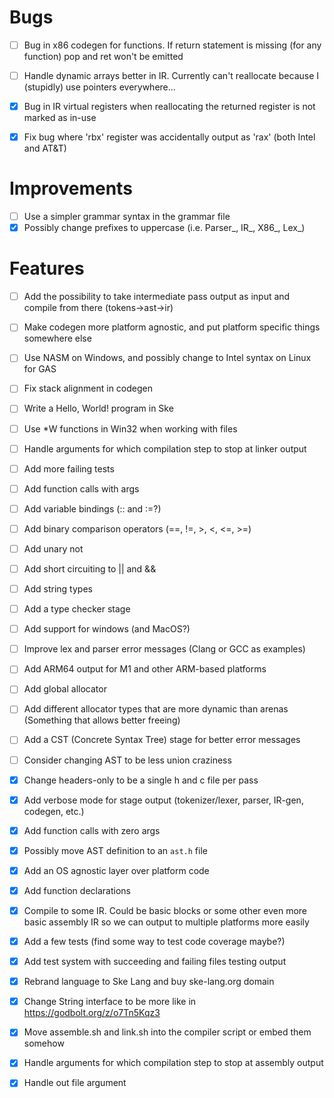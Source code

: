 # Bugs
- [ ] Bug in x86 codegen for functions. If return statement is missing (for any function) pop and ret won't be emitted
- [ ] Handle dynamic arrays better in IR. Currently can't reallocate because I (stupidly) use pointers everywhere...

- [x] Bug in IR virtual registers when reallocating the returned register is not marked as in-use
- [x] Fix bug where 'rbx' register was accidentally output as 'rax' (both Intel and AT&T)

# Improvements
- [ ] Use a simpler grammar syntax in the grammar file
- [x] Possibly change prefixes to uppercase (i.e. Parser_, IR_, X86_, Lex_)

# Features
- [ ] Add the possibility to take intermediate pass output as input and compile from there (tokens->ast->ir)
- [ ] Make codegen more platform agnostic, and put platform specific things somewhere else
- [ ] Use NASM on Windows, and possibly change to Intel syntax on Linux for GAS
- [ ] Fix stack alignment in codegen
- [ ] Write a Hello, World! program in Ske
- [ ] Use *W functions in Win32 when working with files
- [ ] Handle arguments for which compilation step to stop at linker output
- [ ] Add more failing tests
- [ ] Add function calls with args
- [ ] Add variable bindings (:: and :=?)
- [ ] Add binary comparison operators (==, !=, >, <, <=, >=)
- [ ] Add unary not
- [ ] Add short circuiting to || and &&
- [ ] Add string types
- [ ] Add a type checker stage
- [ ] Add support for windows (and MacOS?)
- [ ] Improve lex and parser error messages (Clang or GCC as examples)
- [ ] Add ARM64 output for M1 and other ARM-based platforms
- [ ] Add global allocator
- [ ] Add different allocator types that are more dynamic than arenas (Something that allows better freeing)
- [ ] Add a CST (Concrete Syntax Tree) stage for better error messages
- [ ] Consider changing AST to be less union craziness


- [x] Change headers-only to be a single h and c file per pass
- [x] Add verbose mode for stage output (tokenizer/lexer, parser, IR-gen, codegen, etc.)
- [x] Add function calls with zero args
- [x] Possibly move AST definition to an `ast.h` file
- [x] Add an OS agnostic layer over platform code
- [x] Add function declarations
- [x] Compile to some IR. Could be basic blocks or some other even more basic assembly IR so we can output to multiple platforms more easily
- [x] Add a few tests (find some way to test code coverage maybe?)
- [x] Add test system with succeeding and failing files testing output
- [x] Rebrand language to Ske Lang and buy ske-lang.org domain
- [x] Change String interface to be more like in https://godbolt.org/z/o7Tn5Kqz3
- [x] Move assemble.sh and link.sh into the compiler script or embed them somehow
- [x] Handle arguments for which compilation step to stop at assembly output
- [x] Handle out file argument
